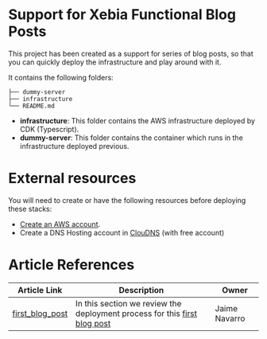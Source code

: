 # Support for Xebia Functional Blog Posts

This project has been created as a support for series of blog posts, so that you can quickly deploy the infrastructure and play around with it.

It contains the following folders:
```
├── dummy-server
├── infrastructure
└── README.md
```
* **infrastructure**: This folder contains the AWS infrastructure deployed by CDK (Typescript).
* **dummy-server**: This folder contains the container which runs in the infrastructure deployed previous.

# External resources
You will need to create or have the following resources before deploying these stacks:
* [Create an AWS account](https://repost.aws/knowledge-center/create-and-activate-aws-account). 
* Create a DNS Hosting account in [ClouDNS](https://www.cloudns.net) (with free account)

# Article References
| Article Link                                            | Description                                                                                                                 | Owner         |
|---------------------------------------------------------|-----------------------------------------------------------------------------------------------------------------------------|---------------|
| [first_blog_post](infrastructure/blog_post_1/README.md) | In this section we review the deployment process for this [first blog post](https://xebia.com/blog/kubernetes-and-the-jvm/) | Jaime Navarro |
